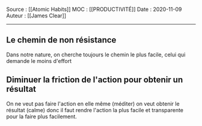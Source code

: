 Source : [[Atomic Habits]]
MOC : [[PRODUCTIVITÉ]]
Date : 2020-11-09
Auteur : [[James Clear]]
***

## Le chemin de non résistance
Dans notre nature, on cherche toujours le chemin le plus facile, celui qui demande le moins d'effort
 
## Diminuer la friction de l'action pour obtenir un résultat
 On ne veut pas faire l'action en elle même (méditer) on veut obtenir le résultat (calme) donc il faut rendre l'action la plus facile et transparente pour la faire plus facilement.
 

